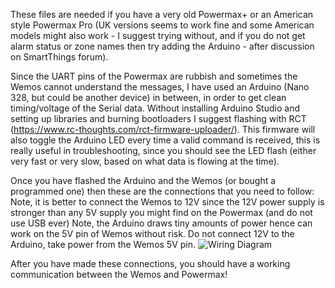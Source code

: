 These files are needed if you have a very old Powermax+ or an American style Powermax Pro (UK versions seems to work fine and some American models might also work - I suggest trying without, and if you do not get alarm status or zone names then try adding the Arduino - after discussion on SmartThings forum).

Since the UART pins of the Powermax are rubbish and sometimes the Wemos cannot understand the messages, I have used an Arduino (Nano 328, but could be another device) in between, in order to get clean timing/voltage of the Serial data. Without installing Arduino Studio and setting up libraries and burning bootloaders I suggest flashing with RCT (https://www.rc-thoughts.com/rct-firmware-uploader/). This firmware will also toggle the Arduino LED every time a valid command is received, this is really useful in troubleshooting, since you should see the LED flash (either very fast or very slow, based on what data is flowing at the time).

Once you have flashed the Arduino and the Wemos (or bought a programmed one) then these are the connections that you need to follow:
Note, it is better to connect the Wemos to 12V since the 12V power supply is stronger than any 5V supply you might find on the Powermax (and do not use USB ever)
Note, the Arduino draws tiny amounts of power hence can work on the 5V pin of Wemos without risk. Do not connect 12V to the Arduino, take power from the Wemos 5V pin.
![Wiring Diagram](WemosAndArduinoWiringDiagram.jpg?raw=true)

After you have made these connections, you should have a working communication between the Wemos and Powermax!
